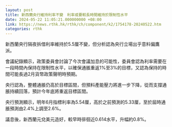 ```yaml
---
layout: post
title: 新西蘭央行維持利率不變　利率或要較長時間維持於限制性水平
date: 2024-05-22 11:05:21.000000000 +08:00
link: https://news.rthk.hk/rthk/ch/component/k2/1754178-20240522.htm
categories: rthk
---
```


新西蘭央行隔夜拆借利率維持於5.5厘不變，但分析認為央行立場出乎意料偏鷹派。

會議紀錄顯示，政策委員會討論了今次會議加息的可能性，委員會認為利率需要在一段時間內保持在限制性水平，以確保通脹重返1%至3%的目標，又認為保持的時間可能長過2月貨幣政策聲明時預期。

央行認為，整體通脹仍高於目標區間，但預料產能壓力將進一步下降，從而支撐通脹持續回落，預計今年底將重返目標區間。

央行預測顯示，明年6月指標利率為5.54厘，高於之前預測的5.33厘，至於屆時通脹預測由2.4%上調至2.6%。

議息後，新西蘭元兌美元造好，較早時徘徊近0.614水平，升幅約0.8%。
